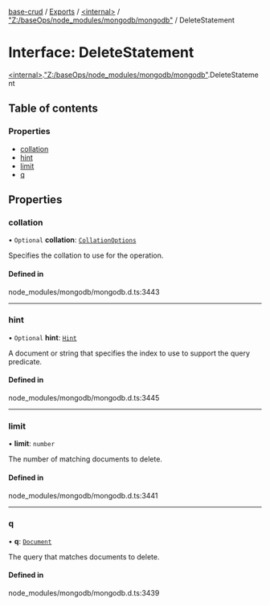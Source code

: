 [base-crud](../README.md) / [Exports](../modules.md) / [\<internal\>](../modules/internal_.md) / ["Z:/baseOps/node\_modules/mongodb/mongodb"](../modules/internal_._Z__baseOps_node_modules_mongodb_mongodb_.md) / DeleteStatement

# Interface: DeleteStatement

[\<internal\>](../modules/internal_.md).["Z:/baseOps/node\_modules/mongodb/mongodb"](../modules/internal_._Z__baseOps_node_modules_mongodb_mongodb_.md).DeleteStatement

## Table of contents

### Properties

- [collation](internal_._Z__baseOps_node_modules_mongodb_mongodb_.DeleteStatement.md#collation)
- [hint](internal_._Z__baseOps_node_modules_mongodb_mongodb_.DeleteStatement.md#hint)
- [limit](internal_._Z__baseOps_node_modules_mongodb_mongodb_.DeleteStatement.md#limit)
- [q](internal_._Z__baseOps_node_modules_mongodb_mongodb_.DeleteStatement.md#q)

## Properties

### collation

• `Optional` **collation**: [`CollationOptions`](internal_._Z__baseOps_node_modules_mongodb_mongodb_.CollationOptions.md)

Specifies the collation to use for the operation.

#### Defined in

node_modules/mongodb/mongodb.d.ts:3443

___

### hint

• `Optional` **hint**: [`Hint`](../modules/internal_._Z__baseOps_node_modules_mongodb_mongodb_.md#hint)

A document or string that specifies the index to use to support the query predicate.

#### Defined in

node_modules/mongodb/mongodb.d.ts:3445

___

### limit

• **limit**: `number`

The number of matching documents to delete.

#### Defined in

node_modules/mongodb/mongodb.d.ts:3441

___

### q

• **q**: [`Document`](internal_.Document-1.md)

The query that matches documents to delete.

#### Defined in

node_modules/mongodb/mongodb.d.ts:3439
